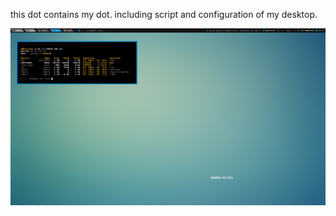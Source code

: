 this dot contains my dot. 
including script and configuration of my desktop.

![My Screenshot](minimalasfuck.png)
